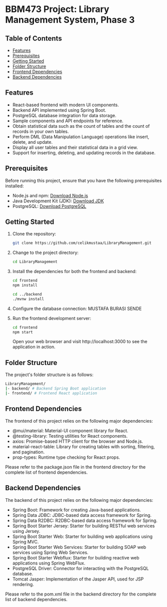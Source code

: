 # BBM473 Project: Library Management System, Phase 3

## Table of Contents

- [Features](#features)
- [Prerequisites](#prerequisites)
- [Getting Started](#getting-started)
- [Folder Structure](#folder-structure)
- [Frontend Dependencies](#frontend-dependencies)
- [Backend Dependencies](#backend-dependencies)


## Features

- React-based frontend with modern UI components.
- Backend API implemented using Spring Boot.
- PostgreSQL database integration for data storage.
- Sample components and API endpoints for reference.
- Obtain statistical data such as the count of tables and the count of records in your own tables. 
- Perform DML (Data Manipulation Language) operations like insert, delete, and update.
- Display all user tables and their statistical data in a grid view.
- Support for inserting, deleting, and updating records in the database. 

## Prerequisites

Before running this project, ensure that you have the following prerequisites installed:

- Node.js and npm: [Download Node.js](https://nodejs.org)
- Java Development Kit (JDK): [Download JDK](https://www.oracle.com/java/technologies/javase-jdk11-downloads.html)
- PostgreSQL: [Download PostgreSQL](https://www.postgresql.org/download/)

## Getting Started

1. Clone the repository:

   ```bash
   git clone https://github.com/celikmustaa/LibraryManagement.git

2. Change to the project directory:

   ```bash
   cd LibraryManagement
   
3. Install the dependencies for both the frontend and backend:
   ```bash
   cd frontend
   npm install

   cd ../backend
   ./mvnw install
4. Configure the database connection:
 MUSTAFA BURASI SENDE 

5. Run the frontend development server:

   ```bash
   cd frontend
   npm start
   ```
   Open your web browser and visit http://localhost:3000 to see the application in action.
   

## Folder Structure
The project's folder structure is as follows:

   ```bash
   LibraryManagement/
   |- backend/ # Backend Spring Boot application
   |- frontend/ # Frontend React application
   ```

## Frontend Dependencies
The frontend of this project relies on the following major dependencies:

- @mui/material: Material-UI component library for React.
- @testing-library: Testing utilities for React components.
- axios: Promise-based HTTP client for the browser and Node.js.
- material-react-table: Library for creating tables with sorting, filtering, and pagination.
- prop-types: Runtime type checking for React props.

Please refer to the package.json file in the frontend directory for the complete list of frontend dependencies.

## Backend Dependencies
The backend of this project relies on the following major dependencies:

- Spring Boot: Framework for creating Java-based applications.
- Spring Data JDBC: JDBC-based data access framework for Spring.
- Spring Data R2DBC: R2DBC-based data access framework for Spring.
- Spring Boot Starter Jersey: Starter for building RESTful web services using Jersey.
- Spring Boot Starter Web: Starter for building web applications using Spring MVC.
- Spring Boot Starter Web Services: Starter for building SOAP web services using Spring Web Services.
- Spring Boot Starter Webflux: Starter for building reactive web applications using Spring WebFlux.
- PostgreSQL Driver: Connector for interacting with the PostgreSQL database.
- Tomcat Jasper: Implementation of the Jasper API, used for JSP rendering.

Please refer to the pom.xml file in the backend directory for the complete list of backend dependencies.